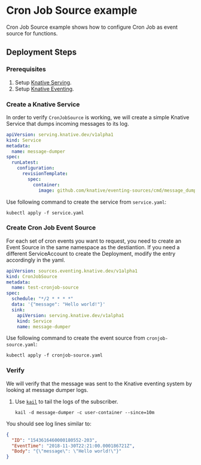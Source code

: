 # Cron Job Source example

Cron Job Source example shows how to configure Cron Job as event source for
functions.

## Deployment Steps

### Prerequisites

1. Setup [Knative Serving](https://github.com/knative/docs/tree/master/serving).
1. Setup
   [Knative Eventing](https://github.com/knative/docs/tree/master/eventing).

### Create a Knative Service

In order to verify `CronJobSource` is working, we will create a simple Knative
Service that dumps incoming messages to its log.

```yaml
apiVersion: serving.knative.dev/v1alpha1
kind: Service
metadata:
  name: message-dumper
spec:
  runLatest:
    configuration:
      revisionTemplate:
        spec:
          container:
            image: github.com/knative/eventing-sources/cmd/message_dumper
```

Use following command to create the service from `service.yaml`:

```shell
kubectl apply -f service.yaml
```

### Create Cron Job Event Source

For each set of cron events you want to request, you need to create an Event
Source in the same namespace as the destiantion. If you need a different
ServiceAccount to create the Deployment, modify the entry accordingly in the
yaml.

```yaml
apiVersion: sources.eventing.knative.dev/v1alpha1
kind: CronJobSource
metadata:
  name: test-cronjob-source
spec:
  schedule: "*/2 * * * *"
  data: '{"message": "Hello world!"}'
  sink:
    apiVersion: serving.knative.dev/v1alpha1
    kind: Service
    name: message-dumper
```

Use following command to create the event source from `cronjob-source.yaml`:

```shell
kubectl apply -f cronjob-source.yaml
```

### Verify

We will verify that the message was sent to the Knative eventing system by
looking at message dumper logs.

1. Use [`kail`](https://github.com/boz/kail) to tail the logs of the subscriber.

   ```shell
   kail -d message-dumper -c user-container --since=10m
   ```

You should see log lines similar to:

```json
{
  "ID": "1543616460000180552-203",
  "EventTime": "2018-11-30T22:21:00.000186721Z",
  "Body": "{\"message\": \"Hello world!\"}"
}
```
